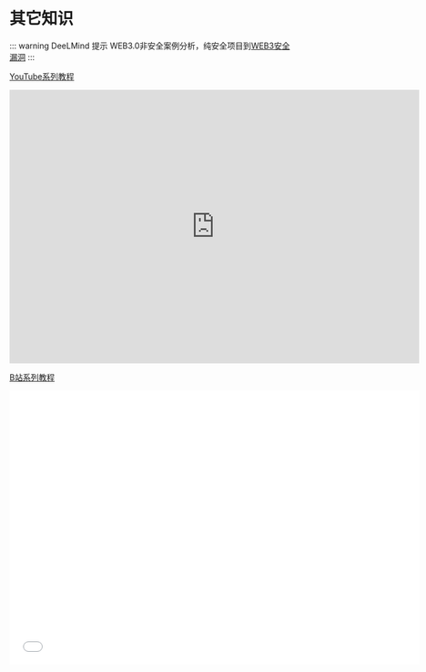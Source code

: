 # 其它知识

::: warning DeeLMind 提示
WEB3.0非安全案例分析，纯安全项目到[WEB3安全漏洞](../vulns/)
:::

<DocsAD/>

[YouTube系列教程](https://www.youtube.com/watch?v=3aMp6GWsC_Q&list=PLgZqc0esdeS-i08Nx5MLdcAKr3XA4KxN8)
<iframe width="720px" height="480px" src="https://www.youtube.com/embed/3aMp6GWsC_Q" title="YouTube video player" frameborder="0" allow="accelerometer; autoplay; clipboard-write; encrypted-media; gyroscope; picture-in-picture" allowfullscreen></iframe>

[B站系列教程](https://www.bilibili.com/medialist/play/282616786?from=space&business=space_series&business_id=2795963&desc=1&spm_id_from=333.999.0.0)
<iframe src="//player.bilibili.com/player.html?aid=390400020&bvid=BV1ud4y1t7ex&cid=899195528&page=1"  frameborder="no"  allowfullscreen="true" style="width:720px;height:480px"> 
</iframe>